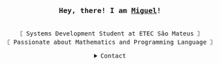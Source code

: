 <h3 align="center">
  <samp>
    Hey, there! I am <b><a rel="nofollow noopener noreferrer" target="_blank" href="https://www.linkedin.com/in/miguel-ara%C3%BAjo-a3a936271/">Miguel</a>!</b>
  </samp>
</h3>

<p align="center"><br>
  <samp>
    〘 Systems Development Student at ETEC São Mateus 〙<br>
    〘 Passionate about Mathematics and Programming Language 〙<br>
  </samp>
</p>

<details align="center">
  <summary><samp>Contact</samp></summary><br>
  
  <a href="mailto:miguelbzr6@gmail.com?subject=Subject&amp;body=Message" target="_blank" rel="noreferrer"><img src="https://img.shields.io/badge/Gmail-D14836?style=for-the-badge&logo=gmail&logoColor=white"></a>
  <a href="https://www.linkedin.com/in/miguel-ara%C3%BAjo-a3a936271/" target="_blank" rel="noreferrer"><img src="https://img.shields.io/badge/LinkedIn-0077B5?style=for-the-badge&logo=linkedin&logoColor=white"></a>
  <a href="https://web.whatsapp.com/send?phone=5511984888352&text=Hello+from+GitHub" target="_blank" rel="noreferrer"><img src="https://img.shields.io/badge/WhatsApp-25D366?style=for-the-badge&logo=whatsapp&logoColor=white"></a>
  <a href="https://www.instagram.com/migg_araujo/" target="_blank" rel="noreferrer"><img src="https://img.shields.io/badge/Instagram-E4405F?style=for-the-badge&logo=instagram&logoColor=white"></a>
</details>
